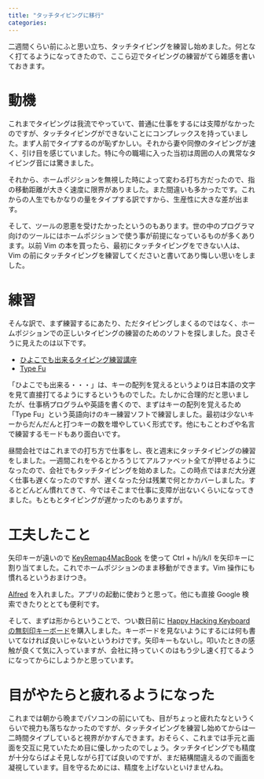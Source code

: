 ```yaml
---
title: "タッチタイピングに移行"
categories:
---
```


二週間くらい前にふと思い立ち、タッチタイピングを練習し始めました。何となく打てるようになってきたので、ここら辺でタイピングの練習がてら雑感を書いておきます。

# 動機

これまでタイピングは我流でやっていて、普通に仕事をするには支障がなかったのですが、タッチタイピングができないことにコンプレックスを持っていました。まず人前でタイプするのが恥ずかしい。それから妻や同僚のタイピングが速く、引け目を感じていました。特に今の職場に入った当初は周囲の人の異常なタイピング音には驚きました。

それから、ホームポジションを無視した時によって変わる打ち方だったので、指の移動距離が大きく速度に限界がありました。また間違いも多かったです。これからの人生でもかなりの量をタイプする訳ですから、生産性に大きな差が出ます。

そして、ツールの恩恵を受けたかったというのもあります。世の中のプログラマ向けのツールにはホームポジションで使う事が前提になっているものが多くあります。以前 Vim の本を買ったら、最初にタッチタイピングをできない人は、Vim の前にタッチタイピングを練習してくださいと書いてあり悔しい思いをしました。

# 練習

そんな訳で、まず練習するにあたり、ただタイピングしまくるのではなく、ホームポジションでの正しいタイピングの練習のためのソフトを探しました。良さそうに見えたのは以下です。

- [ひよこでも出来るタイピング練習講座](http://typing.twi1.me/training)
- [Type Fu](http://type-fu.com/)

「ひよこでも出来る・・・」は、キーの配列を覚えるというよりは日本語の文字を見て直接打てるようにするというものでした。たしかに合理的だと思いましたが、仕事柄プログラムや英語を書くので、まずはキーの配列を覚えるため「Type Fu」という英語向けのキー練習ソフトで練習しました。最初は少ないキーからだんだんと打つキーの数を増やしていく形式です。他にもことわざや名言で練習するモードもあり面白いです。

昼間会社ではこれまでの打ち方で仕事をし、夜と週末にタッチタイピングの練習をしました。一週間これをやるとかろうじてアルファベット全てが押せるようになったので、会社でもタッチタイピングを始めました。この時点ではまだ大分遅く仕事も遅くなったのですが、遅くなった分は残業で何とかカバーしました。するとどんどん慣れてきて、今ではそこまで仕事に支障が出ないくらいになってきました。もともとタイピングが遅かったのもありますが。

# 工夫したこと

矢印キーが遠いので [KeyRemap4MacBook](https://pqrs.org/macosx/keyremap4macbook/) を使って Ctrl + h/j/k/l を矢印キーに割り当てました。これでホームポジションのまま移動ができます。Vim 操作にも慣れるというおまけつき。

[Alfred](http://www.alfredapp.com/) を入れました。アプリの起動に使おうと思って。他にも直接 Google 検索できたりととても便利です。

そして、まずは形からということで、つい数日前に [Happy Hacking Keyboard の無刻印キーボード](https://www.pfu.fujitsu.com/hhkeyboard/hhkbpro2/nokeytop.html)を購入しました。キーボードを見ないようにするには何も書いてなければ良いじゃないというわけです。矢印キーもないし。叩いたときの感触が良くて気に入っていますが、会社に持っていくのはもう少し速く打てるようになってからにしようかと思っています。

# 目がやたらと疲れるようになった

これまでは朝から晩までパソコンの前にいても、目がちょっと疲れたなというくらいで視力も落ちなかったのですが、タッチタイピングを練習し始めてからは一二時間タイプしていると視界がかすんできます。おそらく、これまでは手元と画面を交互に見ていたため目に優しかったのでしょう。タッチタイピングでも精度が十分ならばよそ見しながら打てば良いのですが、まだ結構間違えるので画面を凝視しています。目を守るためには、精度を上げないといけませんね。
